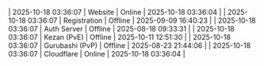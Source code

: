 | 2025-10-18 03:36:07 | Website | Online | 2025-10-18 03:36:04 |
| 2025-10-18 03:36:07 | Registration | Offline | 2025-09-09 16:40:23 |
| 2025-10-18 03:36:07 | Auth Server | Offline | 2025-08-18 09:33:31 |
| 2025-10-18 03:36:07 | Kezan (PvE) | Offline | 2025-10-11 12:51:30 |
| 2025-10-18 03:36:07 | Gurubashi (PvP) | Offline | 2025-08-23 21:44:06 |
| 2025-10-18 03:36:07 | Cloudflare | Online | 2025-10-18 03:36:04 |
